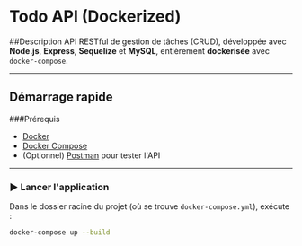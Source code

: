 # Todo API (Dockerized)

##Description
API RESTful de gestion de tâches (CRUD), développée avec **Node.js**, **Express**, **Sequelize** et **MySQL**, entièrement **dockerisée** avec `docker-compose`.

---

## Démarrage rapide

###Prérequis
- [Docker](https://www.docker.com/)
- [Docker Compose](https://docs.docker.com/compose/)
- (Optionnel) [Postman](https://www.postman.com/downloads/) pour tester l'API

---

### ▶️ Lancer l'application

Dans le dossier racine du projet (où se trouve `docker-compose.yml`), exécute :

```bash
docker-compose up --build